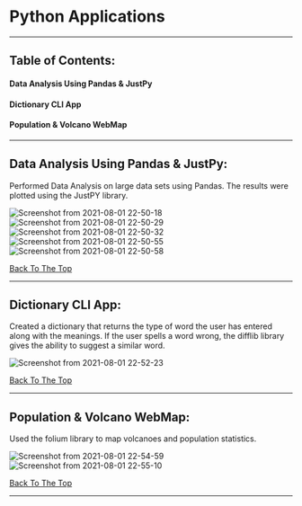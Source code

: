 # Python Applications

---

## Table of Contents:

#### Data Analysis Using Pandas & JustPy
#### Dictionary CLI App
#### Population & Volcano WebMap

---

## Data Analysis Using Pandas & JustPy:
Performed Data Analysis on large data sets using Pandas. The results were plotted using the JustPY library. 

![Screenshot from 2021-08-01 22-50-18](https://user-images.githubusercontent.com/63743496/127780143-1fc90e4e-99f6-4775-86bc-59fa9a748dde.png)
![Screenshot from 2021-08-01 22-50-29](https://user-images.githubusercontent.com/63743496/127780162-b68b18b6-122a-4d4e-9f41-585e5ea252aa.png)
![Screenshot from 2021-08-01 22-50-32](https://user-images.githubusercontent.com/63743496/127780170-72e51a24-ef40-4ba7-9eca-02f1dac630dd.png)
![Screenshot from 2021-08-01 22-50-55](https://user-images.githubusercontent.com/63743496/127780171-cfd19b91-a843-45f6-a614-643215caed75.png)
![Screenshot from 2021-08-01 22-50-58](https://user-images.githubusercontent.com/63743496/127780173-4471e4d7-0c43-4f4e-983b-ee5c9934beed.png)

[Back To The Top](#PythonApplications)

---

## Dictionary CLI App:
Created a dictionary that returns the type of word the user has entered along with the meanings. If the user spells a word wrong, the difflib library gives the ability to suggest a similar word.

![Screenshot from 2021-08-01 22-52-23](https://user-images.githubusercontent.com/63743496/127780180-3007fc21-31ef-4056-8cf8-2f55c8ed7ac1.png)

[Back To The Top](#PythonApplications)

---

## Population & Volcano WebMap:
Used the folium library to map volcanoes and population statistics.

![Screenshot from 2021-08-01 22-54-59](https://user-images.githubusercontent.com/63743496/127780211-0dfde7d7-2a92-48de-b61a-ffb99db95904.png)
![Screenshot from 2021-08-01 22-55-10](https://user-images.githubusercontent.com/63743496/127780220-470df932-fde9-41c8-806c-185655e57c3f.png)

[Back To The Top](#PythonApplications)

---
